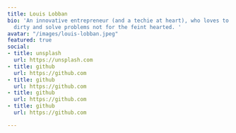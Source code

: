 ```yaml
---
title: Louis Lobban
bio: 'An innovative entrepreneur (and a techie at heart), who loves to get his hands
  dirty and solve problems not for the feint hearted. '
avatar: "/images/louis-lobban.jpeg"
featured: true
social:
- title: unsplash
  url: https://unsplash.com
- title: github
  url: https://github.com
- title: github
  url: https://github.com
- title: github
  url: https://github.com
- title: github
  url: https://github.com

---
```

